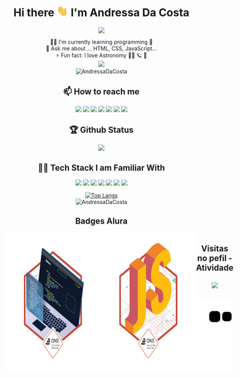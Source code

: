 <h1 align="center">  Hi there  <img alt = gif src ="hand.gif" width= "30"/> I'm Andressa Da Costa</h1>

<div align="center">
 
<img align="center" src="https://readme-typing-svg.herokuapp.com?size=30&duration=4000&color=061119&center=true&vCenter=true&width=650&height=90&lines=Welcome+to+my+profile+on+Github;I'm+a+Web+Development+Student">



  

  

  👩‍💻  I'm currently learning programming :rocket:
  <br>
 💬 Ask me about ... HTML, CSS, JavaScript...
  <br>
 ⚡ Fun fact: I love Astronomy :woman_astronaut: :ringed_planet:  :stars: 
  <br>
<img  width="260" src="https://raw.githubusercontent.com/MicaelliMedeiros/micaellimedeiros/master/image/computer-illustration.png"><br>
  <img src="https://komarev.com/ghpvc/?username=AndressaDaCosta&label=Profile%20views&color=0e75b6&style=flat" alt="AndressaDaCosta" /> 

## 📫 How to reach me

<a href="mailto:andressadacostan@gmail.com"><img src="https://img.shields.io/badge/-Email-%23333?style=for-the-badge&logo=gmail&logoColor=white"/><a/>
<a href="https://t.me/andressadacosta"><img src="https://img.shields.io/badge/Telegram-0D6BDB?style=for-the-badge&logo=telegram&logoColor=white" target="_blank"></a>
<a href="https://www.linkedin.com/in/andressa-da-costa/" target="_blank"><img src="https://img.shields.io/badge/-LinkedIn-%230077B5?style=for-the-badge&logo=linkedin&logoColor=white" target="_blank"></a> 
<a href="https://www.instagram.com/andressacostaaaaaa/" target="_blank"><img src="https://img.shields.io/badge/-Instagram-%23E4405F?style=for-the-badge&logo=instagram&logoColor=white" target="_blank"></a>
<a href="https://discord.gg/w2dgEXFgtS" target="_blank"><img src="https://img.shields.io/badge/Discord-7289DA?style=for-the-badge&logo=discord&logoColor=white" target="_blank"></a>
<a href=""><img src="https://img.shields.io/badge/Website-FF5244?style=for-the-badge&logo=website&logoColor=white"></a>
<a href="https://github.com/AndressaDaCosta"><img src="https://img.shields.io/github/followers/AndressaDaCosta?label=follow&style=social"></a>
         
    

## 🏆 Github Status
  
 <img src="https://github-readme-stats.vercel.app/api?username=AndressaDaCosta&show_icons=true&theme=tokyonight&include_all_commits=true&count_private=true "/>
   
  
## 👨‍💻 Tech Stack I am Familiar With
<img src="https://img.shields.io/badge/javascript%20-%23323330.svg?&style=for-the-badge&logo=javascript&logoColor=%23F7DF1E"/>
<!-- <img src="https://img.shields.io/badge/C-00599C?style=for-the-badge&logo=c&logoColor=white"/> -->
<img src="https://img.shields.io/badge/git%20-%23F05033.svg?&style=for-the-badge&logo=git&logoColor=white"/> 
<img src="https://img.shields.io/badge/github%20-%23121011.svg?&style=for-the-badge&logo=github&logoColor=white"/>
<!-- <img src="https://img.shields.io/badge/Node.js-339933?style=for-the-badge&logo=nodedotjs&logoColor=white"/> -->
<!-- <img src="https://img.shields.io/badge/npm-CB3837?style=for-the-badge&logo=npm&logoColor=white"/> -->
<!-- <img src="https://img.shields.io/badge/React-20232A?style=for-the-badge&logo=react&logoColor=61DAFB"/> -->
<img src="https://img.shields.io/badge/Visual_Studio_Code-0078D4?style=for-the-badge&logo=visual%20studio%20code&logoColor=white"/>
<img src="https://img.shields.io/badge/HTML5-E34F26?style=for-the-badge&logo=html5&logoColor=white"/>
<a href="https://codepen.io/andressadacosta"><img src="https://img.shields.io/badge/-codepen-%FF7F3F?style=for-the-badge&logo=codepen&logoColor=white"/></a>
<img src="https://img.shields.io/badge/iTerm2-000000?style=for-the-badge&logo=iterm2&logoColor=white"/><br>
  
  
  
 [![Top Langs](https://github-readme-stats.vercel.app/api/top-langs/?username=AndressaDaCosta&&layout=compact&7&theme=tokyonight)](https://github.com/AndressadaCosta/github-readme-stats)<br>
  <img src="https://github-readme-streak-stats.herokuapp.com/?user=AndressaDaCosta&7&theme=tokyonight" alt="AndressaDaCosta" />


   ##
  
  <div align="center">
       <h2>Badges Alura</h2>
  </div>
   <div style="display:flex; " align="center">
          <img align="center" alt="Andressa-badges"  width="250" src="https://github.com/AndressaDaCosta/codificador_decodificador_texto/blob/main/img/badge1.png?raw=true">
           <img align="center" alt="Andressa-badges"  width="250" src="https://github.com/AndressaDaCosta/jogo-da-forca/blob/main/img/badge-js.png">
   <div/>

  
  
  ## Visitas no pefil - Atividade <!-- visitors count --> <p align="center" > <img src="https://profile-counter.glitch.me/AndressaDaCosta/count.svg" /> </p>
<!--- Snake: --->

  <img src="https://github.com/AndressaDaCosta/AndressaDaCosta/raw/output/github-contribution-grid-snake.svg" alt="snake">

 </div>














  
  <!---
AndressaDaCosta/AndressaDaCosta is a ✨ special ✨ repository because its `README.md` (this file) appears on your GitHub profile.
--->

